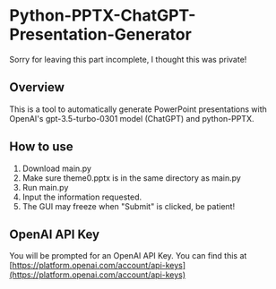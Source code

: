 # Python-PPTX-ChatGPT-Presentation-Generator
Sorry for leaving this part incomplete, I thought this was private! 
## Overview

This is a tool to automatically generate PowerPoint presentations with OpenAI's gpt-3.5-turbo-0301 model (ChatGPT) and python-PPTX.

## How to use

1. Download main.py
2. Make sure theme0.pptx is in the same directory as main.py
3. Run main.py
4. Input the information requested.
5. The GUI may freeze when "Submit" is clicked, be patient!

## OpenAI API Key

You will be prompted for an OpenAI API Key. You can find this at [https://platform.openai.com/account/api-keys](https://platform.openai.com/account/api-keys)
